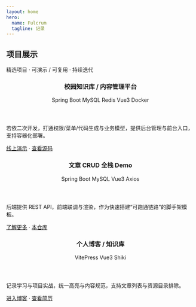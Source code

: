 ```yaml
---
layout: home
hero:
  name: Fulcrum
  tagline: 记录
---
```


<section class="home-projects">
<h2>项目展示</h2>
<p class="subtitle">精选项目 · 可演示 / 可复用 · 持续迭代</p>

<div class="grid">
  <article class="card">
    <header class="head">
      <h3>校园知识库 / 内容管理平台</h3>
      <div class="badges">
        <span class="badge">Spring Boot</span>
        <span class="badge">MySQL</span>
        <span class="badge">Redis</span>
        <span class="badge">Vue3</span>
        <span class="badge">Docker</span>
      </div>
    </header>
    <p class="desc">若依二次开发，打通权限/菜单/代码生成与业务模型，提供后台管理与前台入口，支持容器化部署。</p>
    <div class="links">
      <a href="https://example.com" target="_blank" rel="noreferrer">线上演示</a>
      <span>·</span>
      <a href="https://github.com/yourname/your-repo" target="_blank" rel="noreferrer">查看源码</a>
    </div>
  </article>

  <article class="card">
    <header class="head">
      <h3>文章 CRUD 全栈 Demo</h3>
      <div class="badges">
        <span class="badge">Spring Boot</span>
        <span class="badge">MySQL</span>
        <span class="badge">Vue3</span>
        <span class="badge">Axios</span>
      </div>
    </header>
    <p class="desc">后端提供 REST API，前端联调与渲染，作为快速搭建“可跑通链路”的脚手架模板。</p>
    <div class="links">
      <a href="/blogs/" >了解更多</a>
      <span>·</span>
      <a href="https://github.com/AFulcrum/AFulcrum.github.io" target="_blank" rel="noreferrer">本仓库</a>
    </div>
  </article>

  <article class="card">
    <header class="head">
      <h3>个人博客 / 知识库</h3>
      <div class="badges">
        <span class="badge">VitePress</span>
        <span class="badge">Vue3</span>
        <span class="badge">Shiki</span>
      </div>
    </header>
    <p class="desc">记录学习与项目实战，统一高亮与内容规范，支持文章列表与资源目录排除。</p>
    <div class="links">
      <a href="/blogs/" >进入博客</a>
      <span>·</span>
      <a href="/resume" >查看简历</a>
    </div>
  </article>
</div>
</section>
